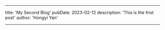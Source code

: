 - - -
title: 'My Second Blog'
pubDate: 2023-02-12
description: 'This is the frist post'
author: 'Hongyi Yan'
- - -